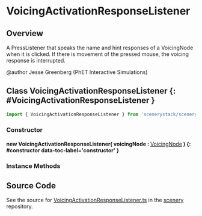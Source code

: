 # VoicingActivationResponseListener

## Overview

A PressListener that speaks the name and hint responses of a VoicingNode when it is clicked. If there
is movement of the pressed mouse, the voicing response is interrupted.

@author Jesse Greenberg (PhET Interactive Simulations)

## Class VoicingActivationResponseListener {: #VoicingActivationResponseListener }


```js
import { VoicingActivationResponseListener } from 'scenerystack/scenery';
```
### Constructor

#### new VoicingActivationResponseListener( voicingNode : <span style="font-weight: 400;">[VoicingNode](../scenery/Voicing.md#VoicingNode)</span> ) {: #constructor data-toc-label='constructor' }

### Instance Methods





## Source Code

See the source for [VoicingActivationResponseListener.ts](https://github.com/phetsims/scenery/blob/main/js/accessibility/voicing/VoicingActivationResponseListener.ts) in the [scenery](https://github.com/phetsims/scenery) repository.
